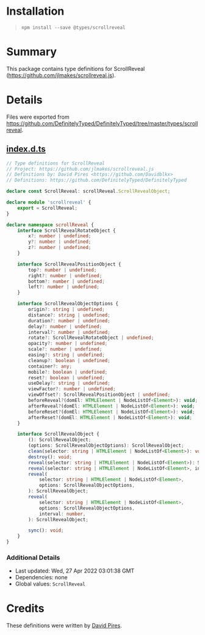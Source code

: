 # Installation
> `npm install --save @types/scrollreveal`

# Summary
This package contains type definitions for ScrollReveal (https://github.com/jlmakes/scrollreveal.js).

# Details
Files were exported from https://github.com/DefinitelyTyped/DefinitelyTyped/tree/master/types/scrollreveal.
## [index.d.ts](https://github.com/DefinitelyTyped/DefinitelyTyped/tree/master/types/scrollreveal/index.d.ts)
````ts
// Type definitions for ScrollReveal
// Project: https://github.com/jlmakes/scrollreveal.js
// Definitions by: David Pires <https://github.com/Davidblkx>
// Definitions: https://github.com/DefinitelyTyped/DefinitelyTyped

declare const ScrollReveal: scrollReveal.ScrollRevealObject;

declare module 'scrollreveal' {
    export = ScrollReveal;
}

declare namespace scrollReveal {
    interface ScrollRevealRotateObject {
        x?: number | undefined;
        y?: number | undefined;
        z?: number | undefined;
    }

    interface ScrollRevealPositionObject {
        top?: number | undefined;
        right?: number | undefined;
        bottom?: number | undefined;
        left?: number | undefined;
    }

    interface ScrollRevealObjectOptions {
        origin?: string | undefined;
        distance?: string | undefined;
        duration?: number | undefined;
        delay?: number | undefined;
        interval?: number | undefined;
        rotate?: ScrollRevealRotateObject | undefined;
        opacity?: number | undefined;
        scale?: number | undefined;
        easing?: string | undefined;
        cleanup?: boolean | undefined;
        container?: any;
        mobile?: boolean | undefined;
        reset?: boolean | undefined;
        useDelay?: string | undefined;
        viewFactor?: number | undefined;
        viewOffset?: ScrollRevealPositionObject | undefined;
        beforeReveal?(domEl: HTMLElement | NodeListOf<Element>): void;
        afterReveal?(domEl: HTMLElement | NodeListOf<Element>): void;
        beforeReset?(domEl: HTMLElement | NodeListOf<Element>): void;
        afterReset?(domEl: HTMLElement | NodeListOf<Element>): void;
    }

    interface ScrollRevealObject {
        (): ScrollRevealObject;
        (options: ScrollRevealObjectOptions): ScrollRevealObject;
        clean(selector: string | HTMLElement | NodeListOf<Element>): void;
        destroy(): void;
        reveal(selector: string | HTMLElement | NodeListOf<Element>): ScrollRevealObject;
        reveal(selector: string | HTMLElement | NodeListOf<Element>, interval: number): ScrollRevealObject;
        reveal(
            selector: string | HTMLElement | NodeListOf<Element>,
            options: ScrollRevealObjectOptions,
        ): ScrollRevealObject;
        reveal(
            selector: string | HTMLElement | NodeListOf<Element>,
            options: ScrollRevealObjectOptions,
            interval: number,
        ): ScrollRevealObject;

        sync(): void;
    }
}

````

### Additional Details
 * Last updated: Wed, 27 Apr 2022 03:01:38 GMT
 * Dependencies: none
 * Global values: `ScrollReveal`

# Credits
These definitions were written by [David Pires](https://github.com/Davidblkx).
